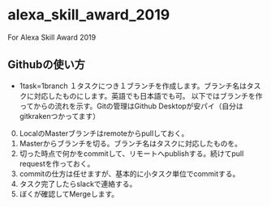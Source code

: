 # alexa_skill_award_2019
For Alexa Skill Award 2019

## Githubの使い方
- 1task=1branch
１タスクにつき１ブランチを作成します。ブランチ名はタスクに対応したものにします。英語でも日本語でも可。
以下ではブランチを作ってからの流れを示す。Gitの管理はGithub Desktopが安パイ（自分はgitkrakenつかってます）

0. LocalのMasterブランチはremoteからpullしておく。
1. Masterからブランチを切る。ブランチ名はタスクに対応したものを。
2. 切った時点で何かをcommitして、リモートへpublishする。続けてpull requestを作っておく。
3. commitの仕方は任せますが、基本的に小タスク単位でcommitする。
4. タスク完了したらslackで連絡する。
5. ぼくが確認してMergeします。
